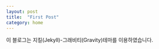 ```yaml
---
layout: post
title:  "First Post"
category: home
---
```


이 블로그는 지킬(Jekyll)-그래비티(Gravity)테마를 이용하였습니다.
